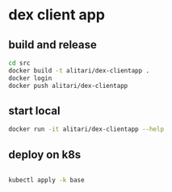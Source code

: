 # dex client app

## build and release

```bash
cd src
docker build -t alitari/dex-clientapp .
docker login
docker push alitari/dex-clientapp
```

## start local

```bash
docker run -it alitari/dex-clientapp --help
```

## deploy on k8s

```bash

kubectl apply -k base
```


